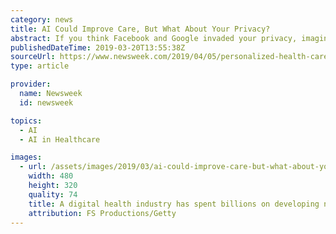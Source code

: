 ```yaml
---
category: news
title: AI Could Improve Care, But What About Your Privacy?
abstract: If you think Facebook and Google invaded your privacy, imagine what hackers could do with a minute-to-minute log of your disease symptoms, behaviors, locations and even your appearance and conversations.
publishedDateTime: 2019-03-20T13:55:38Z
sourceUrl: https://www.newsweek.com/2019/04/05/personalized-health-care-artificial-intelligence-improve-life-cost-privacy-1368491.html
type: article

provider:
  name: Newsweek
  id: newsweek

topics:
  - AI
  - AI in Healthcare

images:
  - url: /assets/images/2019/03/ai-could-improve-care-but-what-about-your-privacy-1.jpg
    width: 480
    height: 320
    quality: 74
    title: A digital health industry has spent billions on developing new tools and projects in recent years. To improve patient care, they are trying to create an ecosystem of apps and devices that link hospitals and doctors' offices to data from portable devices like the Fitbit and insulin injector for diabetics.
    attribution: FS Productions/Getty
---
```

